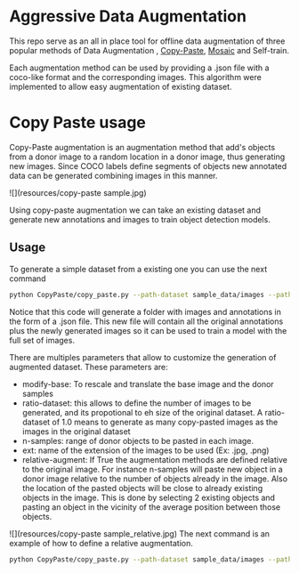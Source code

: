 
# Aggressive Data Augmentation 

This repo serve as an all in place tool for offline data augmentation of three popular methods of Data Augmentation , 
[Copy-Paste](https://arxiv.org/pdf/2012.07177.pdf), [Mosaic](https://arxiv.org/pdf/2004.10934.pdf) and Self-train. 


Each augmentation method can be used by providing a .json file with a coco-like format and the corresponding images. 
This algorithm were implemented to allow easy augmentation of existing dataset. 




# Copy Paste usage
Copy-Paste augmentation is an augmentation method that add's objects from a donor image to a random location in a donor 
image, thus generating new images. Since COCO labels define segments of objects new annotated data
can be generated combining images in this manner. 

![](resources/copy-paste sample.jpg)

Using  copy-paste augmentation we can take an existing dataset and generate new annotations and images to train
object detection models. 


## Usage
To generate a simple dataset from a existing one you can use the next command
```sh
python CopyPaste/copy_paste.py --path-dataset sample_data/images --path-annotations sample_data/labels.json --path-to-save new_images --ratio-dataset 1.0 --n-samples 1 3 --ext .jpg
```
Notice that this code will generate a folder with images and annotations in the form of a .json file. 
This new file will contain all the original annotations plus the newly generated images so it can be used to train
a model with the full set of images. 




There are multiples parameters that allow to customize the generation of augmented dataset. These parameters are:
- modify-base: To rescale and translate the base image and the donor samples
- ratio-dataset: this allows to define the number of images to be generated, and its propotional to eh size of the original dataset. A ratio-dataset of 1.0 means to generate as many copy-pasted images as the images in the original dataset 
- n-samples: range of donor objects to be pasted in each image. 
- ext: name of the extension of the images to be used (Ex: .jpg, .png)
- relative-augment: If True the augmentation methods are defined relative to the original image. For instance n-samples will paste new object in a donor image relative to the number of objects already in the image. Also the location of the pasted objects will be close to already existing objects in the image. This is done by selecting 2 existing objects and pasting an object in the vicinity of the average position between those objects. 

![](resources/copy-paste sample_relative.jpg)
The next command is an example of how to define a relative augmentation.  
```sh
python CopyPaste/copy_paste.py --path-dataset sample_data/images --path-annotations sample_data/labels.json --path-to-save new_images --modify-base --ratio-dataset 1.0 --relative-augment --n-samples 0.1 0.2 --ext .jpg
```
